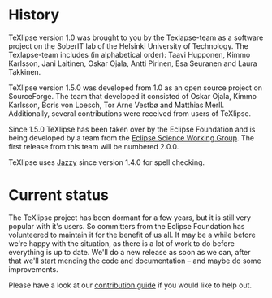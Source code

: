 # History

TeXlipse version 1.0 was brought to you by the Texlapse-team as a software project on the SoberIT lab of the Helsinki University of Technology. The Texlapse-team includes (in alphabetical order): Taavi Hupponen, Kimmo Karlsson, Jani Laitinen, Oskar Ojala, Antti Pirinen, Esa Seuranen and Laura Takkinen.

TeXlipse version 1.5.0 was developed from 1.0 as an open source project on SourceForge. The team that developed it consisted of Oskar Ojala, Kimmo Karlsson, Boris von Loesch, Tor Arne Vestbø and Matthias Merll. Additionally, several contributions were received from users of TeXlipse.

Since 1.5.0 TeXlipse has been taken over by the Eclipse Foundation and is being developed by a team from the [Eclipse Science Working Group](https://science.eclipse.org "Eclipse Science Working Group"). The first release from this team will be numbered 2.0.0.

TeXlipse uses [Jazzy](http://jazzy.sourceforge.net/ "Jazzy") since version 1.4.0 for spell checking.

# Current status

The TeXlipse project has been dormant for a few years, but it is still very popular with it's users. So committers from the Eclipse Foundation has volunteered to maintain it for the benefit of us all. It may be a while before we're happy with the situation, as there is a lot of work to do before everything is up to date. We'll do a new release as soon as we can, after that we'll start mending the code and documentation – and maybe do some improvements.

Please have a look at our [contribution guide](https://github.com/eclipse/texlipse/blob/master/CONTRIBUTING.md "Contribution Guide") if you would like to help out.
